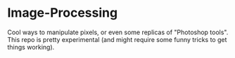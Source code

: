 # Image-Processing
Cool ways to manipulate pixels, or even some replicas of "Photoshop tools".
This repo is pretty experimental (and might require some funny tricks to get things working).
